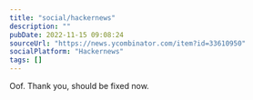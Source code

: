 ```yaml
---
title: "social/hackernews"
description: ""
pubDate: 2022-11-15 09:08:24
sourceUrl: "https://news.ycombinator.com/item?id=33610950"
socialPlatform: "Hackernews"
tags: []
---
```


Oof. Thank you, should be fixed now.
